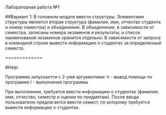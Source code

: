 Лабораторная работа №1

##Вариант 1:
В головном модуле ввести структуры. 
Элементами структуры является вторая структура (фамилия, имя, отчество студента и номер семестра) и объединение. 
В объединение, в зависимости от семестра, записаны номера экзаменов и результаты, а список наименований экзаменов хранится отдельно. 
В зависимости от запроса в командной строке вывести информацию о студентах за определенный семестр.

=============

#Help:

Программа запускается с 2-умя аргументами:
h - вывод помощи по программе
l - выполнение программы

При выполнении, требуется ввести информацию о студентах (фамилия, имя, отчество, семестр и оценки по предметам).
После ввода пользователю предлагается ввести семест, по которому требуется вывести информацию о студентах.
